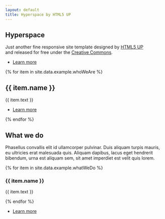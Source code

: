 ```yaml
---
layout: default
title: Hyperspace by HTML5 UP
---
```

<!-- Intro -->
<section id="intro" class="wrapper style1 fullscreen fade-up">
	<div class="inner">
		<h1>Hyperspace</h1>
		<p>Just another fine responsive site template designed by <a href="http://html5up.net">HTML5 UP</a><br />
		and released for free under the <a href="http://html5up.net/license">Creative Commons</a>.</p>
		<ul class="actions">
			<li><a href="#one" class="button scrolly">Learn more</a></li>
		</ul>
	</div>
</section>

<!-- One -->
<section id="one" class="wrapper style2 spotlights">
  {% for item in site.data.example.whoWeAre %}
	<section>
		<a href="#" class="image"><img src="images/{{ item.img }}" alt="" data-position="center center" /></a>
		<div class="content">
			<div class="inner">
				<h2>{{ item.name }}</h2>
				<p>{{ item.text }}</p>
				<ul class="actions">
					<li><a href="#" class="button">Learn more</a></li>
				</ul>
			</div>
		</div>
	</section>
	{% endfor %}
</section>

<!-- Two -->
<section id="two" class="wrapper style3 fade-up">
	<div class="inner">
		<h2>What we do</h2>
		<p>Phasellus convallis elit id ullamcorper pulvinar. Duis aliquam turpis mauris, eu ultricies erat malesuada quis. Aliquam dapibus, lacus eget hendrerit bibendum, urna est aliquam sem, sit amet imperdiet est velit quis lorem.</p>
		<div class="features">
			{% for item in site.data.example.whatWeDo %}
			<section>
				<span class="icon major fa-{{ item.style }}"></span>
				<h3>{{ item.name }}</h3>
				<p>{{ item.text }}</p>
			</section>
			{% endfor %}
		</div>
		<ul class="actions">
			<li><a href="#" class="button">Learn more</a></li>
		</ul>
	</div>
</section>
